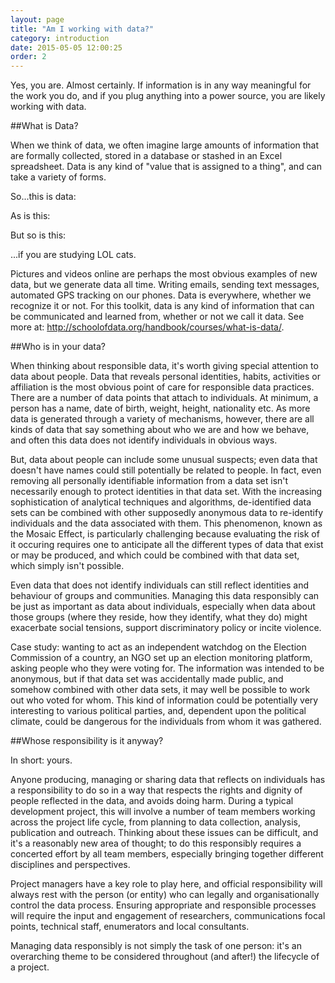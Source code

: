 ```yaml
---
layout: page
title: "Am I working with data?"
category: introduction
date: 2015-05-05 12:00:25
order: 2
---
```


Yes, you are. Almost certainly. If information is in any way meaningful for the work you do, and if you plug anything into a power source, you are likely working with data.

##What is Data?

When we think of data, we often imagine large amounts of information that are formally collected, stored in a database or stashed in an Excel spreadsheet. Data is any kind of "value that is assigned to a thing", and can take a variety of forms.

So...this is data:



As is this:



But so is this:



...if you are studying LOL cats.  

Pictures and videos online are perhaps the most obvious examples of new data, but we generate data all time. Writing emails, sending text messages, automated GPS tracking on our phones. Data is everywhere, whether we recognize it or not. For this toolkit, data is any kind of information that can be communicated and learned from, whether or not we call it data. See more at: http://schoolofdata.org/handbook/courses/what-is-data/.

##Who is in your data?

When thinking about responsible data, it's worth giving special attention to data about people. Data that reveals personal identities, habits, activities or affiliation is the most obvious point of care for responsible data practices. There are a number of data points that attach to individuals. At minimum, a person has a name, date of birth, weight, height, nationality etc. As more data is generated through a variety of mechanisms, however, there are all kinds of data that say something about who we are and how we behave, and often this data does not identify individuals in obvious ways.

But, data about people can include some unusual suspects; even data that doesn't have names could still potentially be related to people. In fact, even removing all personally identifiable information from a data set isn't necessarily enough to protect identities in that data set. With the increasing sophistication of analytical techniques and algorithms, de-identified data sets can be combined with other supposedly anonymous data to re-identify individuals and the data associated with them. This phenomenon, known as the Mosaic Effect, is particularly challenging because evaluating the risk of it occuring requires one to anticipate all the different types of data that exist or may be produced, and which could be combined with that data set, which simply isn't possible.

Even data that does not identify individuals can still reflect identities and behaviour of groups and communities. Managing this data responsibly can be just as important as data about individuals, especially when data about those groups (where they reside, how they identify, what they do) might exacerbate social tensions, support discriminatory policy or incite violence.

Case study: wanting to act as an independent watchdog on the Election Commission of a country, an NGO set up an election monitoring platform, asking people who they were voting for. The information was intended to be anonymous, but if that data set was accidentally made public, and somehow combined with other data sets, it may well be possible to work out who voted for whom. This kind of information could be potentially very interesting to various political parties, and, dependent upon the political climate, could be dangerous for the individuals from whom it was gathered.

##Whose responsibility is it anyway?

In short: yours.

Anyone producing, managing or sharing data that reflects on individuals has a responsibility to do so in a way that respects the rights and dignity of people reflected in the data, and avoids doing harm. During a typical development project, this will involve a number of team members working across the project life cycle, from planning to data collection, analysis, publication and outreach. Thinking about these issues can be difficult, and it's a reasonably new area of thought; to do this responsibly requires a concerted effort by all team members, especially bringing together different disciplines and perspectives.

Project managers have a key role to play here, and official responsibility will always rest with the person (or entity) who can legally and organisationally control the data process. Ensuring appropriate and responsible processes will require the input and engagement of researchers, communications focal points, technical staff, enumerators and local consultants.

Managing data responsibly is not simply the task of one person: it's an overarching theme to be considered throughout (and after!) the lifecycle of a project.
